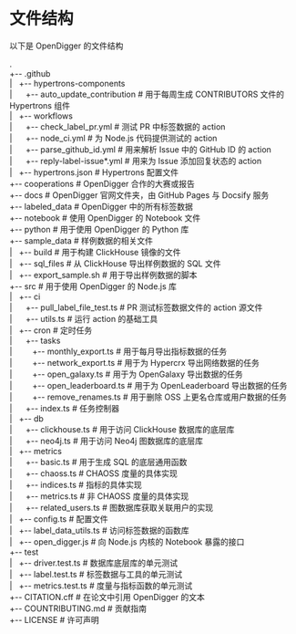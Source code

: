 # 文件结构

以下是 OpenDigger 的文件结构

.  
+-- .github  
|&nbsp;&nbsp;&nbsp;+-- hypertrons-components  
|&nbsp;&nbsp;&nbsp;&nbsp;&nbsp;&nbsp;+-- auto_update_contribution  # 用于每周生成 CONTRIBUTORS 文件的 Hypertrons 组件  
|&nbsp;&nbsp;&nbsp;+-- workflows  
|&nbsp;&nbsp;&nbsp;&nbsp;&nbsp;&nbsp;+-- check_label_pr.yml  # 测试 PR 中标签数据的 action  
|&nbsp;&nbsp;&nbsp;&nbsp;&nbsp;&nbsp;+-- node_ci.yml  # 为 Node.js 代码提供测试的 action  
|&nbsp;&nbsp;&nbsp;&nbsp;&nbsp;&nbsp;+-- parse_github_id.yml  # 用来解析 Issue 中的 GitHub ID 的 action  
|&nbsp;&nbsp;&nbsp;&nbsp;&nbsp;&nbsp;+-- reply-label-issue*.yml  # 用来为 Issue 添加回复状态的 action  
|&nbsp;&nbsp;&nbsp;+-- hypertrons.json  # Hypertrons 配置文件  
+-- cooperations  # OpenDigger 合作的大赛或报告  
+-- docs  # OpenDigger 官网文件夹，由 GitHub Pages 与 Docsify 服务  
+-- labeled_data  # OpenDigger 中的所有标签数据  
+-- notebook  # 使用 OpenDigger 的 Notebook 文件  
+-- python  # 用于使用 OpenDigger 的 Python 库  
+-- sample_data  # 样例数据的相关文件  
|&nbsp;&nbsp;&nbsp;+-- build  # 用于构建 ClickHouse 镜像的文件  
|&nbsp;&nbsp;&nbsp;+-- sql_files  # 从 ClickHouse 导出样例数据的 SQL 文件  
|&nbsp;&nbsp;&nbsp;+-- export_sample.sh  # 用于导出样例数据的脚本  
+-- src  # 用于使用 OpenDigger 的 Node.js 库  
|&nbsp;&nbsp;&nbsp;+-- ci  
|&nbsp;&nbsp;&nbsp;&nbsp;&nbsp;&nbsp;+-- pull_label_file_test.ts  # PR 测试标签数据文件的 action 源文件  
|&nbsp;&nbsp;&nbsp;&nbsp;&nbsp;&nbsp;+-- utils.ts  # 运行 action 的基础工具  
|&nbsp;&nbsp;&nbsp;+-- cron  # 定时任务  
|&nbsp;&nbsp;&nbsp;&nbsp;&nbsp;&nbsp;+-- tasks  
|&nbsp;&nbsp;&nbsp;&nbsp;&nbsp;&nbsp;&nbsp;&nbsp;&nbsp;+-- monthly_export.ts  # 用于每月导出指标数据的任务  
|&nbsp;&nbsp;&nbsp;&nbsp;&nbsp;&nbsp;&nbsp;&nbsp;&nbsp;+-- network_export.ts  # 用于为 Hypercrx 导出网络数据的任务  
|&nbsp;&nbsp;&nbsp;&nbsp;&nbsp;&nbsp;&nbsp;&nbsp;&nbsp;+-- open_galaxy.ts  # 用于为 OpenGalaxy 导出数据的任务  
|&nbsp;&nbsp;&nbsp;&nbsp;&nbsp;&nbsp;&nbsp;&nbsp;&nbsp;+-- open_leaderboard.ts  # 用于为 OpenLeaderboard 导出数据的任务  
|&nbsp;&nbsp;&nbsp;&nbsp;&nbsp;&nbsp;&nbsp;&nbsp;&nbsp;+-- remove_renames.ts  # 用于删除 OSS 上更名仓库或用户数据的任务  
|&nbsp;&nbsp;&nbsp;&nbsp;&nbsp;&nbsp;+-- index.ts  # 任务控制器  
|&nbsp;&nbsp;&nbsp;+-- db  
|&nbsp;&nbsp;&nbsp;&nbsp;&nbsp;&nbsp;+-- clickhouse.ts  # 用于访问 ClickHouse 数据库的底层库  
|&nbsp;&nbsp;&nbsp;&nbsp;&nbsp;&nbsp;+-- neo4j.ts  # 用于访问 Neo4j 图数据库的底层库  
|&nbsp;&nbsp;&nbsp;+-- metrics  
|&nbsp;&nbsp;&nbsp;&nbsp;&nbsp;&nbsp;+-- basic.ts  # 用于生成 SQL 的底层通用函数  
|&nbsp;&nbsp;&nbsp;&nbsp;&nbsp;&nbsp;+-- chaoss.ts  # CHAOSS 度量的具体实现  
|&nbsp;&nbsp;&nbsp;&nbsp;&nbsp;&nbsp;+-- indices.ts  # 指标的具体实现  
|&nbsp;&nbsp;&nbsp;&nbsp;&nbsp;&nbsp;+-- metrics.ts  # 非 CHAOSS 度量的具体实现  
|&nbsp;&nbsp;&nbsp;&nbsp;&nbsp;&nbsp;+-- related_users.ts  # 图数据库获取关联用户的实现  
|&nbsp;&nbsp;&nbsp;+-- config.ts  # 配置文件  
|&nbsp;&nbsp;&nbsp;+-- label_data_utils.ts  # 访问标签数据的函数库  
|&nbsp;&nbsp;&nbsp;+-- open_digger.js  # 向 Node.js 内核的 Notebook 暴露的接口  
+-- test  
|&nbsp;&nbsp;&nbsp;+-- driver.test.ts  # 数据库底层库的单元测试  
|&nbsp;&nbsp;&nbsp;+-- label.test.ts  # 标签数据与工具的单元测试  
|&nbsp;&nbsp;&nbsp;+-- metrics.test.ts  # 度量与指标函数的单元测试  
+-- CITATION.cff  # 在论文中引用 OpenDigger 的文本  
+-- COUNTRIBUTING.md  # 贡献指南  
+-- LICENSE  # 许可声明  
